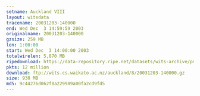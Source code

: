 ```yaml
---
setname: Auckland VIII
layout: witsdata
tracename: 20031203-140000
end: Wed Dec  3 14:59:59 2003
originalname: 20031203-140000
gzsize: 259 MB
len: 1:00:00
start: Wed Dec  3 14:00:00 2003
totalwirelen: 5,870 MB
ripedownload: https://data-repository.ripe.net/datasets/wits-archive/pma/long/auck/8//20031203-140000.gz
pkts: 12 million
download: ftp://wits.cs.waikato.ac.nz/auckland/8/20031203-140000.gz
size: 938 MB
md5: 9c44276d062f8a229989a00fa2cd9fd5
---
```

